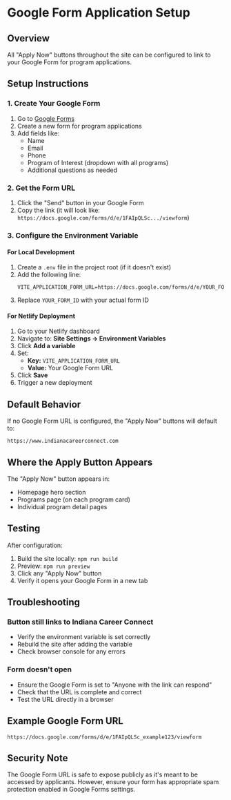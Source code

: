 # Google Form Application Setup

## Overview

All "Apply Now" buttons throughout the site can be configured to link to your Google Form for program applications.

## Setup Instructions

### 1. Create Your Google Form

1. Go to [Google Forms](https://forms.google.com)
2. Create a new form for program applications
3. Add fields like:
   - Name
   - Email
   - Phone
   - Program of Interest (dropdown with all programs)
   - Additional questions as needed

### 2. Get the Form URL

1. Click the "Send" button in your Google Form
2. Copy the link (it will look like: `https://docs.google.com/forms/d/e/1FAIpQLSc.../viewform`)

### 3. Configure the Environment Variable

#### For Local Development

1. Create a `.env` file in the project root (if it doesn't exist)
2. Add the following line:
   ```
   VITE_APPLICATION_FORM_URL=https://docs.google.com/forms/d/e/YOUR_FORM_ID/viewform
   ```
3. Replace `YOUR_FORM_ID` with your actual form ID

#### For Netlify Deployment

1. Go to your Netlify dashboard
2. Navigate to: **Site Settings → Environment Variables**
3. Click **Add a variable**
4. Set:
   - **Key:** `VITE_APPLICATION_FORM_URL`
   - **Value:** Your Google Form URL
5. Click **Save**
6. Trigger a new deployment

## Default Behavior

If no Google Form URL is configured, the "Apply Now" buttons will default to:

```
https://www.indianacareerconnect.com
```

## Where the Apply Button Appears

The "Apply Now" button appears in:

- Homepage hero section
- Programs page (on each program card)
- Individual program detail pages

## Testing

After configuration:

1. Build the site locally: `npm run build`
2. Preview: `npm run preview`
3. Click any "Apply Now" button
4. Verify it opens your Google Form in a new tab

## Troubleshooting

### Button still links to Indiana Career Connect

- Verify the environment variable is set correctly
- Rebuild the site after adding the variable
- Check browser console for any errors

### Form doesn't open

- Ensure the Google Form is set to "Anyone with the link can respond"
- Check that the URL is complete and correct
- Test the URL directly in a browser

## Example Google Form URL

```
https://docs.google.com/forms/d/e/1FAIpQLSc_example123/viewform
```

## Security Note

The Google Form URL is safe to expose publicly as it's meant to be accessed by applicants. However, ensure your form has appropriate spam protection enabled in Google Forms settings.
